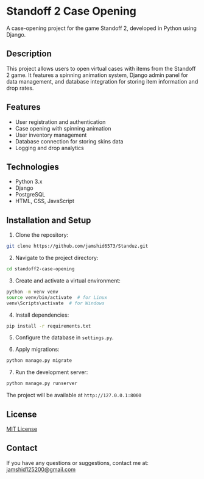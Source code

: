 # Standoff 2 Case Opening

A case-opening project for the game Standoff 2, developed in Python using Django.

## Description

This project allows users to open virtual cases with items from the Standoff 2 game. It features a spinning animation system, Django admin panel for data management, and database integration for storing item information and drop rates.

## Features

- User registration and authentication
- Case opening with spinning animation
- User inventory management
- Database connection for storing skins data
- Logging and drop analytics

## Technologies

- Python 3.x
- Django
- PostgreSQL
- HTML, CSS, JavaScript

## Installation and Setup

1. Clone the repository:

```bash
git clone https://github.com/jamshid6573/Standuz.git
```

2. Navigate to the project directory:

```bash
cd standoff2-case-opening
```

3. Create and activate a virtual environment:

```bash
python -m venv venv
source venv/bin/activate  # for Linux
venv\Scripts\activate  # for Windows
```

4. Install dependencies:

```bash
pip install -r requirements.txt
```

5. Configure the database in `settings.py`.

6. Apply migrations:

```bash
python manage.py migrate
```

7. Run the development server:

```bash
python manage.py runserver
```

The project will be available at `http://127.0.0.1:8000`

## License
[MIT License](LICENSE)

## Contact

If you have any questions or suggestions, contact me at: [jamshid125200@gmail.com](mailto:jamshid125200@gmail.com)
